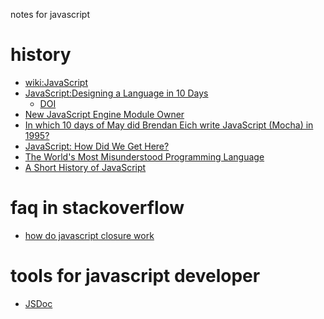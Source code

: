 notes for javascript

history
===============
- [wiki:JavaScript](https://en.wikipedia.org/wiki/JavaScript)
- [JavaScript:Designing a Language in 10 Days](https://www.computer.org/csdl/mags/co/2012/02/mco2012020007.pdf)
  - [DOI](https://www.computer.org/csdl/mags/co/2012/02/mco2012020007-abs.html)
- [New JavaScript Engine Module Owner](https://brendaneich.com/2011/06/new-javascript-engine-module-owner/)
- [In which 10 days of May did Brendan Eich write JavaScript (Mocha) in 1995?](https://www.quora.com/In-which-10-days-of-May-did-Brendan-Eich-write-JavaScript-Mocha-in-1995)
- [JavaScript: How Did We Get Here?](http://archive.oreilly.com/pub/a/javascript/2001/04/06/js_history.html)
- [The World's Most Misunderstood Programming Language](http://www.crockford.com/javascript/javascript.html)
- [A Short History of JavaScript](https://www.w3.org/community/webed/wiki/A_Short_History_of_JavaScript)

faq in stackoverflow 
===============
- [how do javascript closure work](http://stackoverflow.com/questions/111102/how-do-javascript-closures-work)

tools for javascript developer
===============
- [JSDoc](https://resin.io/blog/open-source-guide-1-documentation-and-jsdoc/)
